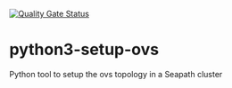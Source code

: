[![Quality Gate Status](https://sonarcloud.io/api/project_badges/measure?project=seapath_python3-setup-ovs&metric=alert_status)](https://sonarcloud.io/summary/new_code?id=seapath_python3-setup-ovs)
# python3-setup-ovs
Python tool to setup the ovs topology in a Seapath cluster
